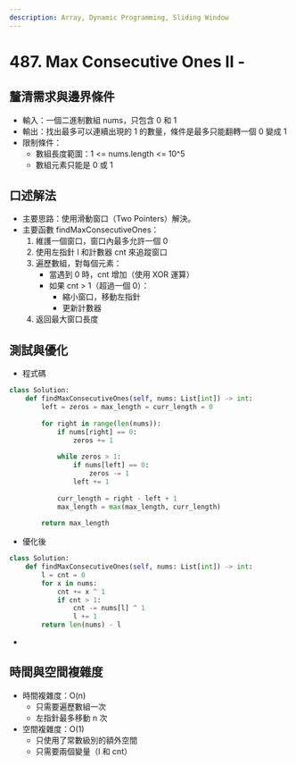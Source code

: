 ```yaml
---
description: Array, Dynamic Programming, Sliding Window
---
```


# 487. Max Consecutive Ones II -

## 釐清需求與邊界條件

* 輸入：一個二進制數組 nums，只包含 0 和 1
* 輸出：找出最多可以連續出現的 1 的數量，條件是最多只能翻轉一個 0 變成 1
* 限制條件：
  * 數組長度範圍：1 <= nums.length <= 10^5
  * 數組元素只能是 0 或 1

## 口述解法

* 主要思路：使用滑動窗口（Two Pointers）解決。
* 主要函數 findMaxConsecutiveOnes：
  1. 維護一個窗口，窗口內最多允許一個 0
  2. 使用左指針 l 和計數器 cnt 來追蹤窗口
  3. 遍歷數組，對每個元素：
     * 當遇到 0 時，cnt 增加（使用 XOR 運算）
     * 如果 cnt > 1（超過一個 0）：
       * 縮小窗口，移動左指針
       * 更新計數器
  4. 返回最大窗口長度

## 測試與優化

* 程式碼

```python
class Solution:
    def findMaxConsecutiveOnes(self, nums: List[int]) -> int:
        left = zeros = max_length = curr_length = 0
        
        for right in range(len(nums)):
            if nums[right] == 0:
                zeros += 1
            
            while zeros > 1:
                if nums[left] == 0:
                    zeros -= 1
                left += 1
            
            curr_length = right - left + 1
            max_length = max(max_length, curr_length)
        
        return max_length
```

* 優化後

```python
class Solution:
    def findMaxConsecutiveOnes(self, nums: List[int]) -> int:
        l = cnt = 0
        for x in nums:
            cnt += x ^ 1
            if cnt > 1:
                cnt -= nums[l] ^ 1
                l += 1
        return len(nums) - l
```

*

## 時間與空間複雜度

* 時間複雜度：O(n)
  * 只需要遍歷數組一次
  * 左指針最多移動 n 次
* 空間複雜度：O(1)
  * 只使用了常數級別的額外空間
  * 只需要兩個變量（l 和 cnt）
